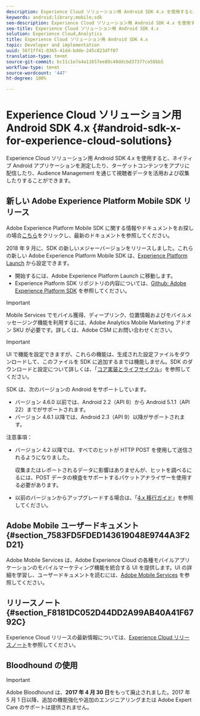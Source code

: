 ```yaml
---
description: Experience Cloud ソリューション用 Android SDK 4.x を使用すると、ネイティブ Android アプリケーションを測定したり、ターゲットコンテンツをアプリに配信したり、Audience Management を通じて視聴者データを活用および収集したりすることができます。
keywords: android;library;mobile;sdk
seo-description: Experience Cloud ソリューション用 Android SDK 4.x を使用すると、ネイティブ Android アプリケーションを測定したり、ターゲットコンテンツをアプリに配信したり、Audience Management を通じて視聴者データを活用および収集したりすることができます。
seo-title: Experience Cloud ソリューション用 Android SDK 4.x
solution: Experience Cloud,Analytics
title: Experience Cloud ソリューション用 Android SDK 4.x
topic: Developer and implementation
uuid: 56f1ff41-0365-41dd-bdde-245c823dff07
translation-type: tm+mt
source-git-commit: bc11c1e7a4a11657ee89c40ddcbd37377ce50bb5
workflow-type: tm+mt
source-wordcount: '447'
ht-degree: 100%

---
```



# Experience Cloud ソリューション用 Android SDK 4.x {#android-sdk-x-for-experience-cloud-solutions}

Experience Cloud ソリューション用 Android SDK 4.x を使用すると、ネイティブ Android アプリケーションを測定したり、ターゲットコンテンツをアプリに配信したり、Audience Management を通じて視聴者データを活用および収集したりすることができます。

## 新しい Adobe Experience Platform Mobile SDK リリース

Adobe Experience Platform Mobile SDK に関する情報やドキュメントをお探しの場合[こちら](https://aep-sdks.gitbook.io/docs/)をクリックし、最新のドキュメントを参照してください。

2018 年 9 月に、SDK の新しいメジャーバージョンをリリースしました。これらの新しい Adobe Experience Platform Mobile SDK は、[Experience Platform Launch](https://www.adobe.com/jp/experience-platform/launch.html) から設定できます。

* 開始するには、Adobe Experience Platform Launch に移動します。
* Experience Platform SDK リポジトリの内容については、[Github: Adobe Experience Platform SDK](https://github.com/Adobe-Marketing-Cloud/acp-sdks) を参照してください。

>[!IMPORTANT]
>
>Mobile Services でモバイル獲得、ディープリンク、位置情報およびモバイルメッセージング機能を利用するには、Adobe Analytics Mobile Marketing アドオン SKU が必要です。詳しくは、Adobe CSM にお問い合わせください。

>[!IMPORTANT]
>
>UI で機能を設定できますが、これらの機能は、生成された設定ファイルをダウンロードして、このファイルを SDK に追加するまでは機能しません。SDK のダウンロードと設定について詳しくは、「[コア実装とライフサイクル](/help/android/getting-started/dev-qs.md)」を参照してください。

SDK は、次のバージョンの Android をサポートしています。

* バージョン 4.6.0 以前では、Android 2.2（API 8）から Android 5.1.1（API 22）までがサポートされます。
* バージョン 4.6.1 以降では、Android 2.3（API 9）以降がサポートされます。

注意事項：

* バージョン 4.2 以降では、すべてのヒットが HTTP POST を使用して送信されるようになりました。

   収集またはレポートされるデータに影響はありませんが、ヒットを調べるにるには、POST データの検査をサポートするパケットアナライザーを使用する必要があります。

* 以前のバージョンからアップグレードする場合は、「[4.x 移行ガイド](/help/android/getting-started/migration-v3.md)」を参照してください。

## Adobe Mobile ユーザードキュメント {#section_7583FD5FDED143619048E9744A3F2D21}

Adobe Mobile Services は、Adobe Experience Cloud の各種モバイルアプリケーションのモバイルマーケティング機能を統合する UI を提供します。UI の詳細を学習し、ユーザードキュメントを読むには、[Adobe Mobile Services](https://docs.adobe.com/content/help/ja-JP/mobile-services/using/home.html) を参照してください。

## リリースノート {#section_F8181DC052D44DD2A99AB40A41F6792C}

Experience Cloud リリースの最新情報については、[Experience Cloud リリースノート](https://docs.adobe.com/content/help/ja-JP/release-notes/experience-cloud/current.html)を参照してください。

## Bloodhound の使用

>[!IMPORTANT]
>
>Adobe Bloodhound は、**2017 年 4 月 30 日**&#x200B;をもって廃止されました。2017 年 5 月 1 日以降、追加の機能強化や追加のエンジニアリングまたは Adobe Expert Care のサポートは提供されません。
